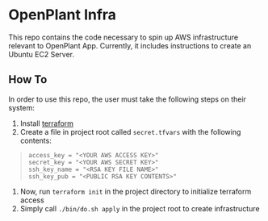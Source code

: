 # OpenPlant Infra

This repo contains the code necessary to spin up AWS infrastructure relevant to OpenPlant App.
Currently, it includes instructions to create an Ubuntu EC2 Server.

## How To

In order to use this repo, the user must take the following steps on their system:

1. Install [terraform]
2. Create a file in project root called `secret.tfvars` with the following contents:


>```
>access_key = "<YOUR AWS ACCESS KEY>"
>secret_key = "<YOUR AWS SECRET KEY>"
>ssh_key_name = "<RSA KEY FILE NAME>"
>ssh_key_pub = "<PUBLIC RSA KEY CONTENTS>"
>```

1. Now, run `terraform init` in the project directory to initialize terraform access
2. Simply call `./bin/do.sh apply` in the project root to create infrastructure

[terraform]: https://www.terraform.io/downloads.html
